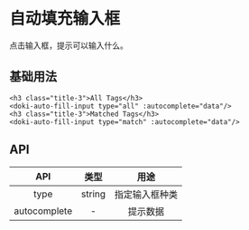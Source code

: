 # 自动填充输入框

点击输入框，提示可以输入什么。

## 基础用法

```vue
<h3 class="title-3">All Tags</h3>
<doki-auto-fill-input type="all" :autocomplete="data"/>
<h3 class="title-3">Matched Tags</h3>
<doki-auto-fill-input type="match" :autocomplete="data"/>
```

## API

|     API      |  类型  |      用途      |
| :----------: | :----: | :------------: |
|     type     | string | 指定输入框种类 |
| autocomplete |   -    |    提示数据    |

